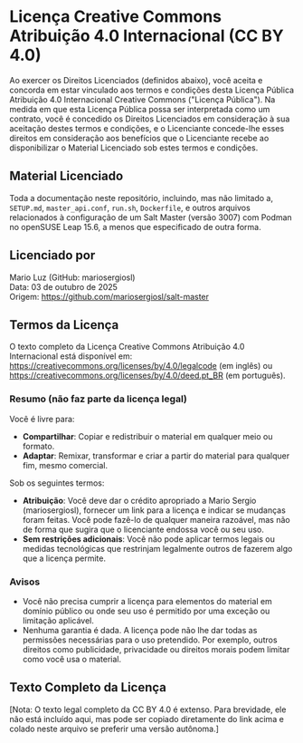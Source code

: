 # Licença Creative Commons Atribuição 4.0 Internacional (CC BY 4.0)

Ao exercer os Direitos Licenciados (definidos abaixo), você aceita e concorda em estar vinculado aos termos e condições desta Licença Pública Atribuição 4.0 Internacional Creative Commons ("Licença Pública"). Na medida em que esta Licença Pública possa ser interpretada como um contrato, você é concedido os Direitos Licenciados em consideração à sua aceitação destes termos e condições, e o Licenciante concede-lhe esses direitos em consideração aos benefícios que o Licenciante recebe ao disponibilizar o Material Licenciado sob estes termos e condições.

## Material Licenciado
Toda a documentação neste repositório, incluindo, mas não limitado a, `SETUP.md`, `master_api.conf`, `run.sh`, `Dockerfile`, e outros arquivos relacionados à configuração de um Salt Master (versão 3007) com Podman no openSUSE Leap 15.6, a menos que especificado de outra forma.

## Licenciado por
Mario Luz (GitHub: mariosergiosl)  
Data: 03 de outubro de 2025  
Origem: https://github.com/mariosergiosl/salt-master

## Termos da Licença
O texto completo da Licença Creative Commons Atribuição 4.0 Internacional está disponível em:  
https://creativecommons.org/licenses/by/4.0/legalcode (em inglês) ou https://creativecommons.org/licenses/by/4.0/deed.pt_BR (em português).

### Resumo (não faz parte da licença legal)
Você é livre para:
- **Compartilhar**: Copiar e redistribuir o material em qualquer meio ou formato.
- **Adaptar**: Remixar, transformar e criar a partir do material para qualquer fim, mesmo comercial.

Sob os seguintes termos:
- **Atribuição**: Você deve dar o crédito apropriado a Mario Sergio (mariosergiosl), fornecer um link para a licença e indicar se mudanças foram feitas. Você pode fazê-lo de qualquer maneira razoável, mas não de forma que sugira que o licenciante endossa você ou seu uso.
- **Sem restrições adicionais**: Você não pode aplicar termos legais ou medidas tecnológicas que restrinjam legalmente outros de fazerem algo que a licença permite.

### Avisos
- Você não precisa cumprir a licença para elementos do material em domínio público ou onde seu uso é permitido por uma exceção ou limitação aplicável.
- Nenhuma garantia é dada. A licença pode não lhe dar todas as permissões necessárias para o uso pretendido. Por exemplo, outros direitos como publicidade, privacidade ou direitos morais podem limitar como você usa o material.

## Texto Completo da Licença
[Nota: O texto legal completo da CC BY 4.0 é extenso. Para brevidade, ele não está incluído aqui, mas pode ser copiado diretamente do link acima e colado neste arquivo se preferir uma versão autônoma.]
